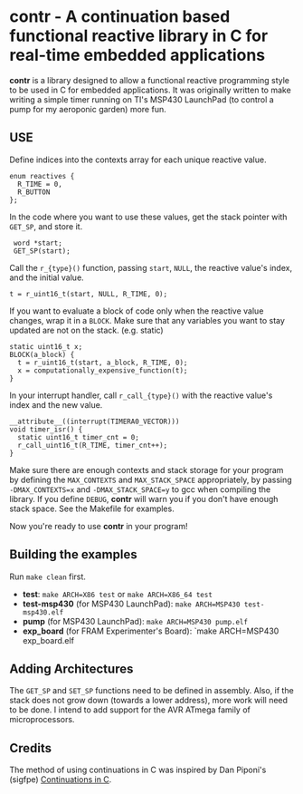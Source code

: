 contr - A continuation based functional reactive library in C for real-time embedded applications
==============================================================================================

__contr__ is a library designed to allow a functional reactive programming style to be used in C for embedded applications. It was originally written to make writing a simple timer running on TI's MSP430 LaunchPad (to control a pump for my aeroponic garden) more fun.

USE
---

Define indices into the contexts array for each unique reactive value.

    enum reactives {
      R_TIME = 0,
      R_BUTTON
    };

In the code where you want to use these values, get the stack pointer with `GET_SP`, and store it.

     word *start;
     GET_SP(start);

Call the `r_{type}()` function, passing `start`, `NULL`, the reactive value's index, and the initial value.

    t = r_uint16_t(start, NULL, R_TIME, 0);

If you want to evaluate a block of code only when the reactive value changes, wrap it in a `BLOCK`.  Make sure that any variables you want to stay updated are not on the stack. (e.g. static)

    static uint16_t x;
    BLOCK(a_block) {
      t = r_uint16_t(start, a_block, R_TIME, 0);
      x = computationally_expensive_function(t);
    }

In your interrupt handler, call `r_call_{type}()` with the reactive value's index and the new value.


    __attribute__((interrupt(TIMERA0_VECTOR)))
    void timer_isr() {
      static uint16_t timer_cnt = 0;
      r_call_uint16_t(R_TIME, timer_cnt++);
    }

Make sure there are enough contexts and stack storage for your program by defining the `MAX_CONTEXTS` and `MAX_STACK_SPACE` appropriately, by passing `-DMAX_CONTEXTS=x` and `-DMAX_STACK_SPACE=y` to gcc when compiling the library.  If you define `DEBUG`, __contr__ will warn you if you don't have enough stack space.  See the Makefile for examples.

Now you're ready to use __contr__ in your program!

Building the examples
----------------------

Run `make clean` first.

* __test__: `make ARCH=X86 test` or `make ARCH=X86_64 test`
* __test-msp430__ (for MSP430 LaunchPad): `make ARCH=MSP430 test-msp430.elf`
* __pump__ (for MSP430 LaunchPad): `make ARCH=MSP430 pump.elf`
* __exp\_board__ (for FRAM Experimenter's Board): `make ARCH=MSP430 exp\_board.elf

Adding Architectures
--------------------

The `GET_SP` and `SET_SP` functions need to be defined in assembly.  Also, if the stack does not grow down (towards a lower address), more work will need to be done.  I intend to add support for the AVR ATmega family of microprocessors.

Credits
-------

The method of using continuations in C was inspired by Dan Piponi's (sigfpe) [Continuations in C](http://homepage.mac.com/sigfpe/Computing/continuations.html).
